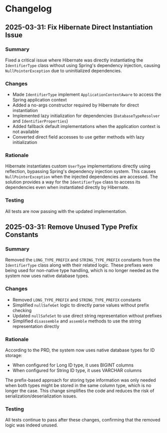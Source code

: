 # Changelog

## 2025-03-31: Fix Hibernate Direct Instantiation Issue

### Summary
Fixed a critical issue where Hibernate was directly instantiating the `IdentifierType` class without using Spring's dependency injection, causing `NullPointerException` due to uninitialized dependencies.

### Changes
- Made `IdentifierType` implement `ApplicationContextAware` to access the Spring application context
- Added a no-args constructor required by Hibernate for direct instantiation
- Implemented lazy initialization for dependencies (`DatabaseTypeResolver` and `IdentifierProperties`)
- Added fallback default implementations when the application context is not available
- Converted direct field accesses to use getter methods with lazy initialization

### Rationale
Hibernate instantiates custom `UserType` implementations directly using reflection, bypassing Spring's dependency injection system. This causes `NullPointerException` when the injected dependencies are accessed. The solution provides a way for the `IdentifierType` class to access its dependencies even when instantiated directly by Hibernate.

### Testing
All tests are now passing with the updated implementation.

## 2025-03-31: Remove Unused Type Prefix Constants

### Summary
Removed the `LONG_TYPE_PREFIX` and `STRING_TYPE_PREFIX` constants from the `IdentifierType` class along with their related logic. These prefixes were being used for non-native type handling, which is no longer needed as the system now uses native database types.

### Changes
- Removed `LONG_TYPE_PREFIX` and `STRING_TYPE_PREFIX` constants
- Simplified `nullSafeGet` logic to directly parse values without prefix checking
- Updated `nullSafeSet` to use direct string representation without prefixes
- Simplified `disassemble` and `assemble` methods to use the string representation directly

### Rationale
According to the PRD, the system now uses native database types for ID storage:
- When configured for Long ID type, it uses BIGINT columns
- When configured for String ID type, it uses VARCHAR columns

The prefix-based approach for storing type information was only needed when both types might be stored in the same column type, which is no longer the case. This change simplifies the code and reduces the risk of serialization/deserialization issues.

### Testing
All tests continue to pass after these changes, confirming that the removed logic was indeed unused. 